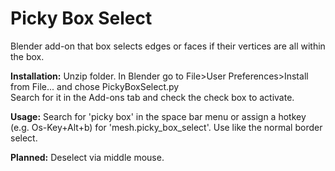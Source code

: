 # Picky Box Select

Blender add-on that box selects edges or faces if their vertices are all within the box.

**Installation:** Unzip folder. In Blender go to File>User Preferences>Install from File... and chose PickyBoxSelect.py  
Search for it in the Add-ons tab and check the check box to activate.

**Usage:** Search for 'picky box' in the space bar menu or assign a hotkey (e.g. Os-Key+Alt+b) for 'mesh.picky_box_select'. Use like the normal border select.

**Planned:** Deselect via middle mouse.